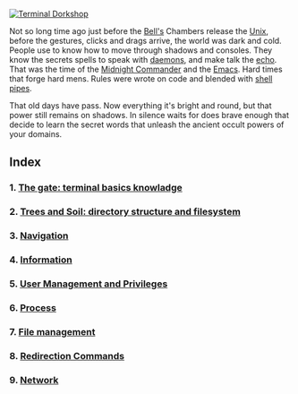 [![Terminal Dorkshop](https://raw.github.com/patriciogonzalezvivo/OldMysticSuperPowers/master/images/terminal01.png)](http://patriciogonzalezvivo.com/)

Not so long time ago just before the [Bell's](http://www.bell-labs.com/history/unix/tutorial.html) Chambers release the [Unix](http://en.wikipedia.org/wiki/Unix), before the gestures, clicks and drags arrive, the world was dark and cold. People use to know how to move through shadows and consoles. They know the secrets spells to speak with [daemons](http://en.wikipedia.org/wiki/Daemon_computing), and make talk the [echo](http://en.wikipedia.org/wiki/Echo_command). That was the time of the [Midnight Commander](http://en.wikipedia.org/wiki/Midnight_Commander) and the [Emacs](http://en.wikipedia.org/wiki/Emacs). Hard times that forge hard mens. Rules were wrote on code and blended with [shell pipes](http://www.dsj.net/compedge/shellbasics1.html).

That old days have pass. Now everything it's bright and round, but that power still remains on shadows. In silence waits for does brave enough that decide to learn the secret words that unleash the ancient occult powers of your domains.

## Index

### 1. [The gate: terminal basics knowladge](https://github.com/patriciogonzalezvivo/OldMysticSuperPowers/blob/master/chap01.md)

### 2. [Trees and Soil: directory structure and filesystem](https://github.com/patriciogonzalezvivo/OldMysticSuperPowers/blob/master/chap02.md)

### 3. [Navigation](https://github.com/patriciogonzalezvivo/OldMysticSuperPowers/blob/master/chap03.md)

### 4. [Information](https://github.com/patriciogonzalezvivo/OldMysticSuperPowers/blob/master/chap04.md)

### 5. [User Management and Privileges](https://github.com/patriciogonzalezvivo/OldMysticSuperPowers/blob/master/chap05.md)

### 6. [Process](https://github.com/patriciogonzalezvivo/OldMysticSuperPowers/blob/master/chap06.md)

### 7. [File management](https://github.com/patriciogonzalezvivo/OldMysticSuperPowers/blob/master/chap07.md)

### 8. [Redirection Commands](https://github.com/patriciogonzalezvivo/OldMysticSuperPowers/blob/master/chap08.md)

### 9. [Network](https://github.com/patriciogonzalezvivo/OldMysticSuperPowers/blob/master/chap09.md)

